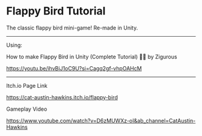 # Flappy Bird Tutorial

The classic flappy bird mini-game! Re-made in Unity.

______________
Using:

How to make Flappy Bird in Unity (Complete Tutorial) 🐤💨 by Zigurous

https://youtu.be/ihvBiJ1oC9U?si=Cagq2gf-vhpOAHcM

_______
Itch.io Page Link

https://cat-austin-hawkins.itch.io/flappy-bird

Gameplay Video

https://www.youtube.com/watch?v=D6zMUWXz-oI&ab_channel=CatAustin-Hawkins
